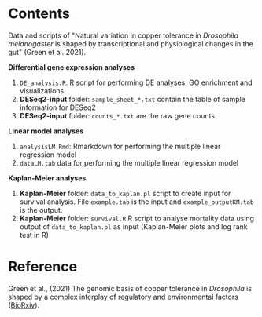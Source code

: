 # Contents 

Data and scripts of "Natural variation in copper tolerance in *Drosophila melanogaster* is shaped by transcriptional and physiological changes in the gut" (Green et al. 2021).

**Differential gene expression analyses**
1. `DE_analysis.R`: R script for performing DE analyses, GO enrichment and visualizations
2.  **DESeq2-input** folder: `sample_sheet_*.txt` contain the table of sample information for DESeq2
3.  **DESeq2-input** folder: `counts_*.txt` are the raw gene counts 

**Linear model analyses**
1. `analysisLM.Rmd`: Rmarkdown for performing the multiple linear regression model 
2. `dataLM.tab` data for performing the multiple linear regression model 

**Kaplan-Meier analyses**
1. **Kaplan-Meier** folder: `data_to_kaplan.pl` script to create input for survival analysis. File `example.tab` is the input and `example_outputKM.tab` is the output.
2. **Kaplan-Meier** folder: `survival.R` R script to analyse mortality data using output of `data_to_kaplan.pl` as input (Kaplan-Meier plots and log rank test in R)

# Reference

Green et al., (2021) The genomic basis of copper tolerance in *Drosophila* is shaped by a complex interplay of regulatory and environmental factors ([BioRxiv](https://www.biorxiv.org/content/10.1101/2021.07.12.452058v1)). 
